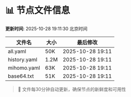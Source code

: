 # 📊 节点文件信息

**更新时间**: 2025-10-28 19:11:30 北京时间

| 文件名 | 大小 | 最后修改 |
|--------|------|----------|
| all.yaml | 50K | 2025-10-28 19:11 |
| history.yaml | 1.2M | 2025-10-28 19:11 |
| mihomo.yaml | 63K | 2025-10-28 19:11 |
| base64.txt | 51K | 2025-10-28 19:11 |

> 🔄 文件每30分钟自动更新，确保节点的新鲜度和可用性
